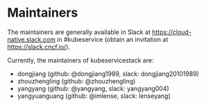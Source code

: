 # Maintainers

The maintainers are generally available in Slack at
https://cloud-native.slack.com in #kubeservice
(obtain an invitation at https://slack.cncf.io/).

Currently, the maintainers of kubeservicestack are:

- dongjiang (github: @dongjiang1989, slack: dongjiang20101989)
- zhouzhengling (github: @zhouzhengling)
- yangyang (github: @yangyang, slack: yangyang004)
- yangyuanguang (github: @imlense, slack: lenseyang)
